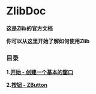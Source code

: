 # ZlibDoc

**这是Zlib的官方文档**

**你可以从这里开始了解如何使用Zlib**

### 目录

**1.[开始 - 创建一个基本的窗口](开始.md)**

**2.[按钮 - ZButton](按钮.md)**

